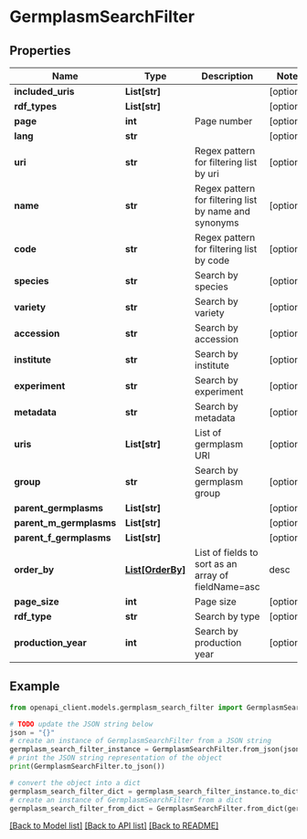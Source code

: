 # GermplasmSearchFilter


## Properties

Name | Type | Description | Notes
------------ | ------------- | ------------- | -------------
**included_uris** | **List[str]** |  | [optional] 
**rdf_types** | **List[str]** |  | [optional] 
**page** | **int** | Page number | [optional] 
**lang** | **str** |  | [optional] 
**uri** | **str** | Regex pattern for filtering list by uri | [optional] 
**name** | **str** | Regex pattern for filtering list by name and synonyms | [optional] 
**code** | **str** | Regex pattern for filtering list by code | [optional] 
**species** | **str** | Search by species | [optional] 
**variety** | **str** | Search by variety | [optional] 
**accession** | **str** | Search by accession | [optional] 
**institute** | **str** | Search by institute | [optional] 
**experiment** | **str** | Search by experiment | [optional] 
**metadata** | **str** | Search by metadata | [optional] 
**uris** | **List[str]** | List of germplasm URI | [optional] 
**group** | **str** | Search by germplasm group | [optional] 
**parent_germplasms** | **List[str]** |  | [optional] 
**parent_m_germplasms** | **List[str]** |  | [optional] 
**parent_f_germplasms** | **List[str]** |  | [optional] 
**order_by** | [**List[OrderBy]**](OrderBy.md) | List of fields to sort as an array of fieldName&#x3D;asc|desc | [optional] 
**page_size** | **int** | Page size | [optional] 
**rdf_type** | **str** | Search by type | [optional] 
**production_year** | **int** | Search by production year | [optional] 

## Example

```python
from openapi_client.models.germplasm_search_filter import GermplasmSearchFilter

# TODO update the JSON string below
json = "{}"
# create an instance of GermplasmSearchFilter from a JSON string
germplasm_search_filter_instance = GermplasmSearchFilter.from_json(json)
# print the JSON string representation of the object
print(GermplasmSearchFilter.to_json())

# convert the object into a dict
germplasm_search_filter_dict = germplasm_search_filter_instance.to_dict()
# create an instance of GermplasmSearchFilter from a dict
germplasm_search_filter_from_dict = GermplasmSearchFilter.from_dict(germplasm_search_filter_dict)
```
[[Back to Model list]](../README.md#documentation-for-models) [[Back to API list]](../README.md#documentation-for-api-endpoints) [[Back to README]](../README.md)


